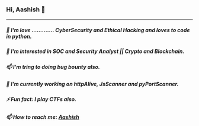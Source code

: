 <h3>Hi, Aashish 👋</h3> 

<hr>

<h5> 👀 I’m love .............  CyberSecurity and Ethical Hacking and loves to code in python.</h5>
<h5>🌱 I’m interested in SOC and Security Analyst || Crypto and Blockchain. </h5>
<h5> 📫 I'm tring to doing bug bounty also.</h5>
<h5>🔭 I’m currently working on httpAlive, JsScanner and pyPortScanner. </h5>
<h5>⚡ Fun fact: I play CTFs also. </h5>
<h5> 📫 How to reach me: <a href="https://www.linkedin.com/in/bande-aashish/" >Aashish</a></h5>



<!--
**aashish36/aashish36** is a ✨ _special_ ✨ repository because its `README.md` (this file) appears on your GitHub profile.

Here are some ideas to get you started:

- 🔭 I’m currently working on ...
- 🌱 I’m currently learning ...
- 👯 I’m looking to collaborate on ...
- 🤔 I’m looking for help with ...
- 💬 Ask me about ...
- 📫 How to reach me: ...
- 😄 Pronouns: ...
- ⚡ Fun fact: ...
-->
